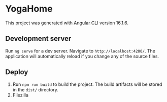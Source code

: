 # YogaHome

This project was generated with [Angular CLI](https://github.com/angular/angular-cli) version 16.1.6.

## Development server

Run `ng serve` for a dev server. Navigate to `http://localhost:4200/`. The application will automatically reload if you change any of the source files.

## Deploy

1. Run `npm run build` to build the project. The build artifacts will be stored in the `dist/` directory.
2. Filezilla

